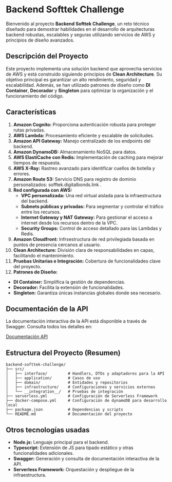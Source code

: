 # Backend Softtek Challenge

Bienvenido al proyecto **Backend Softtek Challenge**, un reto técnico diseñado para demostrar habilidades en el desarrollo de arquitecturas backend robustas, escalables y seguras utilizando servicios de AWS y principios de diseño avanzados.

## Descripción del Proyecto

Este proyecto implementa una solución backend que aprovecha servicios de AWS y está construido siguiendo principios de **Clean Architecture**. Su objetivo principal es garantizar un alto rendimiento, seguridad y escalabilidad. Además, se han utilizado patrones de diseño como **DI Container**, **Decorador** y **Singleton** para optimizar la organización y el funcionamiento del código.

## Características

1. **Amazon Cognito:** Proporciona autenticación robusta para proteger rutas privadas.
2. **AWS Lambda:** Procesamiento eficiente y escalable de solicitudes.
3. **Amazon API Gateway:** Manejo centralizado de los endpoints del backend.
4. **Amazon DynamoDB:** Almacenamiento NoSQL para datos.
5. **AWS ElastiCache con Redis:** Implementación de caching para mejorar tiempos de respuesta.
6. **AWS X-Ray:** Rastreo avanzado para identificar cuellos de botella y errores.
7. **Amazon Route 53:** Servicio DNS para registro de dominio personalizados: sofftek.digitalbonds.link .
8. **Red configurada con AWS:**
   - **VPC personalizada:** Una red virtual aislada para la infraestructura del backend.
   - **Subnets públicas y privadas:** Para segmentar y controlar el tráfico entre los recursos.
   - **Internet Gateway y NAT Gateway:** Para gestionar el acceso a internet desde los recursos dentro de la VPC.
   - **Security Groups:** Control de acceso detallado para las Lambdas y Redis.
9. **Amazon Cloudfront:** Infrsestructura de red privilegiada basada en puntos de presencia cercanos al usuario.
10. **Clean Architecture:** División clara de responsabilidades en capas, facilitando el mantenimiento.
11. **Pruebas Unitarias e Integración:** Cobertura de funcionalidades clave del proyecto.
12. **Patrones de Diseño:**
   - **DI Container:** Simplifica la gestión de dependencias.
   - **Decorador:** Facilita la extensión de funcionalidades.
   - **Singleton:** Garantiza únicas instancias globales donde sea necesario.

## Documentación de la API

La documentación interactiva de la API está disponible a través de Swagger. Consulta todos los detalles en:

[Documentación API](https://sofftek.digitalbonds.link/docs)

## Estructura del Proyecto (Resumen)

```plaintext
backend-softtek-challenge/
├── src/
│   ├── interface/         # Handlers, DTOs y adaptadores para la API
│   ├── application/       # Casos de uso
│   ├── domain/            # Entidades y repositorios
│   ├── infrastructure/    # Configuraciones y servicios externos
│   └── __integration__/   # Pruebas de integración
├── serverless.yml         # Configuración de Serverless Framework
├── docker-compose.yml     # Configuración de dynamoDB para desarrollo local
├── package.json           # Dependencias y scripts
└── README.md              # Documentación del proyecto
```

## Otros tecnologías usadas

- **Node.js:** Lenguaje principal para el backend.
- **Typescript:** Extensión de JS para tipado estático y otras funcionalidades adicionales.
- **Swagger:** Generación y consulta de documentación interactiva de la API.
- **Serverless Framework:** Orquestación y despliegue de la infraestructura.

